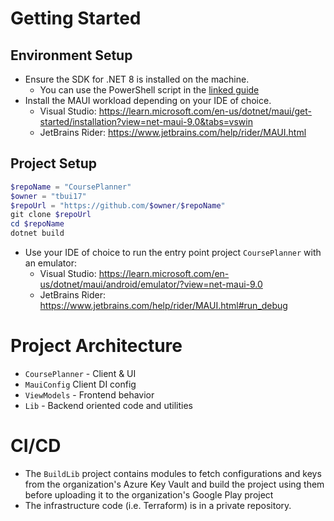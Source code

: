 # Getting Started

## Environment Setup

- Ensure the SDK for .NET 8 is installed on the machine.
    - You can use the PowerShell script in
      the [linked guide](https://learn.microsoft.com/en-us/dotnet/core/install/windows#install-with-powershell)
- Install the MAUI workload depending on your IDE of choice.
    - Visual Studio: https://learn.microsoft.com/en-us/dotnet/maui/get-started/installation?view=net-maui-9.0&tabs=vswin
    - JetBrains Rider: https://www.jetbrains.com/help/rider/MAUI.html

## Project Setup

```powershell
$repoName = "CoursePlanner"
$owner = "tbui17"
$repoUrl = "https://github.com/$owner/$repoName"
git clone $repoUrl
cd $repoName
dotnet build
```

- Use your IDE of choice to run the entry point project `CoursePlanner` with an emulator:
    - Visual Studio: https://learn.microsoft.com/en-us/dotnet/maui/android/emulator/?view=net-maui-9.0
    - JetBrains Rider: https://www.jetbrains.com/help/rider/MAUI.html#run_debug

# Project Architecture

- `CoursePlanner` - Client & UI
- `MauiConfig` Client DI config
- `ViewModels` - Frontend behavior
- `Lib` - Backend oriented code and utilities

# CI/CD

- The `BuildLib` project contains modules to fetch configurations and keys from the organization's Azure Key Vault and
  build the project using them before uploading it to the organization's Google Play project
- The infrastructure code (i.e. Terraform) is in a private repository.
